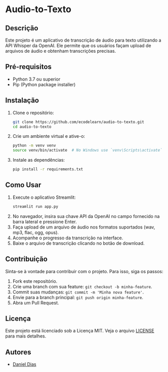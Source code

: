 # Audio-to-Texto

## Descrição
Este projeto é um aplicativo de transcrição de áudio para texto utilizando a API Whisper da OpenAI. Ele permite que os usuários façam upload de arquivos de áudio e obtenham transcrições precisas.

## Pré-requisitos
- Python 3.7 ou superior
- Pip (Python package installer)

## Instalação
1. Clone o repositório:
    ```sh
    git clone https://github.com/ecodelearn/audio-to-texto.git
    cd audio-to-texto
    ```
2. Crie um ambiente virtual e ative-o:
    ```sh
    python -m venv venv
    source venv/bin/activate  # No Windows use `venv\Scripts\activate`
    ```
3. Instale as dependências:
    ```sh
    pip install -r requirements.txt
    ```

## Como Usar
1. Execute o aplicativo Streamlit:
    ```sh
    streamlit run app.py
    ```
2. No navegador, insira sua chave API da OpenAI no campo fornecido na barra lateral e pressione Enter.
3. Faça upload de um arquivo de áudio nos formatos suportados (wav, mp3, flac, ogg, opus).
4. Acompanhe o progresso da transcrição na interface.
5. Baixe o arquivo de transcrição clicando no botão de download.

## Contribuição
Sinta-se à vontade para contribuir com o projeto. Para isso, siga os passos:
1. Fork este repositório.
2. Crie uma branch com sua feature: `git checkout -b minha-feature`.
3. Commit suas mudanças: `git commit -m 'Minha nova feature'`.
4. Envie para a branch principal: `git push origin minha-feature`.
5. Abra um Pull Request.

## Licença
Este projeto está licenciado sob a Licença MIT. Veja o arquivo [LICENSE](LICENSE) para mais detalhes.

## Autores
- [Daniel Dias](https://github.com/ecodelearn)
